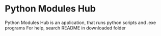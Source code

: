 # Python Modules Hub

Python Modules Hub is an application, that runs python scripts and .exe programs
For help, search README in downloaded folder

